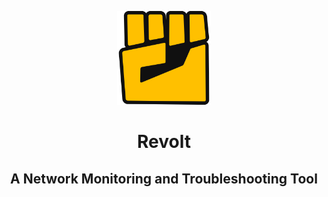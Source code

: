 <p align="center"><img src="https://raw.githubusercontent.com/openrevolt/revolt/master/revolt.png"/></p>
<h1 align="center">Revolt</h1>
<h2 align="center">A Network Monitoring and Troubleshooting Tool</h2>
